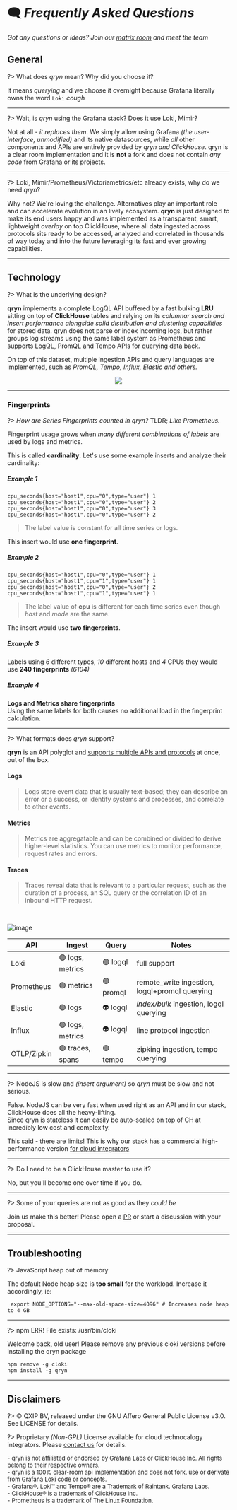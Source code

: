 # 🗨️ _Frequently Asked Questions_

_Got any questions or ideas? Join our [matrix room](https://matrix.to/#/#qryn:matrix.org) and meet the team_

## General

?> What does _qryn_ mean? Why did you choose it?

It means _querying_ and we choose it overnight because Grafana literally owns the word `Loki` _*cough*_

----

?> Wait, is _qryn_ using the Grafana stack? Does it use Loki, Mimir?

Not at all - _it replaces them_. We simply allow using Grafana _(the user-interface, unmodified)_ and its native datasources, while _all_ other components and APIs are entirely provided by _qryn and ClickHouse_. qryn is a clear room implementation and it is **not** a fork and does not contain _any code_ from Grafana or its projects.

----

?> Loki, Mimir/Prometheus/Victoriametrics/etc already exists, why do we need _qryn_?

Why not? We're loving the challenge. Alternatives play an important role and can accelerate evolution in an lively ecosystem. **qryn** is just designed to make its end users happy and was implemented as a transparent, smart, lightweight _overlay_ on top ClickHouse, where all data ingested across protocols sits ready to be accessed, analyzed and correlated in thousands of way today and into the future leveraging its fast and ever growing capabilities.

---

## Technology

?> What is the underlying design?

**qryn** implements a complete LogQL API buffered by a fast bulking **LRU** sitting on top of **ClickHouse** tables and relying on its *columnar search and insert performance alongside solid distribution and clustering capabilities* for stored data. qryn does not parse or index incoming logs, but rather groups log streams using the same label system as Prometheus and supports LogQL, PromQL and Tempo APIs for querying data back.

On top of this dataset, multiple ingestion APIs and query languages are implemented, such as _PromQL, Tempo, Influx, Elastic and others._

<p align="center">
  <img src="https://user-images.githubusercontent.com/1423657/54091852-5ce91000-4385-11e9-849d-998c1e5d3243.png" />
</p>

---

### Fingerprints

?> _How are Series Fingerprints counted in qryn?_ TLDR; _Like Prometheus._

Fingerprint usage grows when _many different combinations of labels_ are used by logs and metrics.

This is called **cardinality**. Let's use some example inserts and analyze their cardinality:

##### Example 1
```
cpu_seconds{host="host1",cpu="0",type="user"} 1
cpu_seconds{host="host1",cpu="0",type="user"} 2
cpu_seconds{host="host1",cpu="0",type="user"} 3
cpu_seconds{host="host1",cpu="0",type="user"} 2
```

>  The label value is constant for all time series or logs.

This insert would use **one fingerprint**. 

##### Example 2
```
cpu_seconds{host="host1",cpu="0",type="user"} 1
cpu_seconds{host="host1",cpu="1",type="user"} 1
cpu_seconds{host="host1",cpu="0",type="user"} 2
cpu_seconds{host="host1",cpu="1",type="user"} 1
```

>  The label value of **cpu** is different for each time series even though *host* and *mode* are the same.

The insert would use **two fingerprints**.

##### Example 3

Labels using *6* different types, *10* different hosts and *4* CPUs they would use **240 fingerprints** _(6*10*4)_

##### Example 4

**Logs and Metrics share fingerprints**<br>
Using the same labels for both causes no additional load in the fingerprint calculation.

---

?> What formats does _qryn_ support?

**qryn** is an API polyglot and [supports multiple APIs and protocols](https://qryn.metrico.in/#/support) at once, out of the box.

#### Logs
> Logs store event data that is usually text-based; they can describe an error or a success, or identify systems and processes, and correlate to other events. 
#### Metrics
> Metrics are aggregatable and can be combined or divided to derive higher-level statistics. You can use metrics to monitor performance, request rates and errors. 
#### Traces
> Traces reveal data that is relevant to a particular request, such as the duration of a process, an SQL query or the correlation ID of an inbound HTTP request. 

<br>

![image](https://user-images.githubusercontent.com/1423657/187046009-bc3d46d2-a5bd-400c-84e2-f6968a5a6bac.png)


| API        | Ingest           | Query    | Notes  |
|---         |---               |---       |---     |
| Loki       | 🟢 logs, metrics | 🟢 logql  | full support |
| Prometheus | 🟢 metrics       | 🟢 promql | remote_write ingestion, logql+promql querying |
| Elastic    | 🟢 logs          | 👽 logql  | _index/bulk_ ingestion, logql querying |
| Influx     | 🟢 logs, metrics | 👽 logql  | line protocol ingestion  |
| OTLP/Zipkin| 🟢 traces, spans | 🟢 tempo  | zipking ingestion, tempo querying |

---

?> NodeJS is slow and _(insert argument)_ so _qryn_ must be slow and not serious.

False. NodeJS can be very fast when used right as an API and in our stack, ClickHouse does all the heavy-lifting.<br>
Since qryn is stateless it can easily be auto-scaled on top of CH at incredibly low cost and complexity.

This said - there are limits! This is why our stack has a commercial high-performance version [for cloud integrators](mailto:info@qxip.net)

----

?> Do I need to be a ClickHouse master to use it?

No, but you'll become one over time if you do.

---

?> Some of your queries are not as good as they _could be_

Join us make this better! Please open a [PR](https://github.com/metrico/qryn) or start a discussion with your proposal.

---

## Troubleshooting

?> JavaScript heap out of memory

The default Node heap size is **too small** for the workload. Increase it accordingly, ie: 

```
 export NODE_OPTIONS="--max-old-space-size=4096" # Increases node heap to 4 GB
 ```

---

?> npm ERR! File exists: /usr/bin/cloki

Welcome back, old user! Please remove any previous cloki versions before installing the qryn package
```
npm remove -g cloki
npm install -g qryn
```


---

## Disclaimers

?> ©️ QXIP BV, released under the GNU Affero General Public License v3.0. See LICENSE for details.

?> Proprietary _(Non-GPL)_ License available for cloud technocalogy integrators. Please [contact us](mailto://info@qryn.dev) for details.

<div style="font-size: 13px;">
- qryn is not affiliated or endorsed by Grafana Labs or ClickHouse Inc. All rights belong to their respective owners.<br>
- qryn is a 100% clear-room api implementation and does not fork, use or derivate from Grafana Loki code or concepts.<br>
- Grafana®, Loki™ and Tempo® are a Trademark of Raintank, Grafana Labs. <br>
- ClickHouse® is a trademark of ClickHouse Inc. <br>
- Prometheus is a trademark of The Linux Foundation.<br>
</div>
